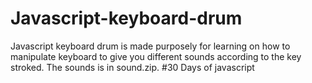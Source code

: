 # Javascript-keyboard-drum
Javascript keyboard drum is made purposely for learning on how to manipulate keyboard to give you different sounds according to the key stroked. 
The sounds is in sound.zip. #30 Days of javascript

